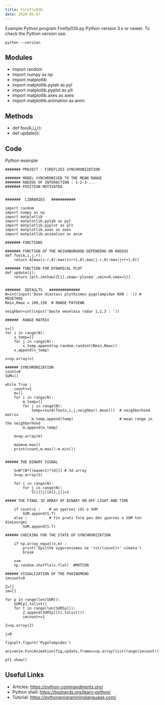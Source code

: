 ```yaml
---
title: Firefly02b
date: 2020-05-07
---
```

Example Python program Firefly02b.py
Python version 3.x or newer.
To check the Python version use:

    python --version

## Modules

* import random
* import numpy as np
* import matplotlib
* import matplotlib.pylab as pyl
* import matplotlib.pyplot as plt
* import matplotlib.axes as axes
* import matplotlib.animation as anim

## Methods

* def foo(A,i,j,r):
* def update(i):

## Code

Python example

    ####### PROJECT : FIREFLIES SYNCHRONIZATION 
    
    ####### MODEL SYNCHRONISED TO THE MEAN RANGE
    ####### RADIUS OF INTERACTION : 1-2-3-...
    ####### POSITION MOTIVATED
    
    
    #######  LIBRARIES   ###########
    
    import random
    import numpy as np
    import matplotlib
    import matplotlib.pylab as pyl
    import matplotlib.pyplot as plt
    import matplotlib.axes as axes
    import matplotlib.animation as anim
    
    ####### FUNCTIONS
    
    ####### FUNCTION OF THE NEIGHBORHOOD DEPENDING ON RADIUS
    def foo(A,i,j,r):
        return A[max(i-r,0):max(i+r+1,0),max(j-r,0):max(j+r+1,0)]
    
    ####### FUNCTION FOR DYNAMICAL PLOT
    def update(i):
        return [plt.imshow(Z[i],cmap='plasma',vmin=0,vmax=1)] 
    
    
    #######  DEFAULTS   ##############
    N=int(input('Dwse diastasi plythismou pygolampidwn NXN : ')) # MEGETHOS
    Rmin,Rmax = 100,150  # RANGE PAYSEWN
    
    neighbor=int(input('Dwste emveleia radar 1,2,3 : '))
    
    ######  RANGE MATRIX
    
    x=[]
    for i in range(N):
        x_temp=[]
        for j in range(N):
            x_temp.append(np.random.randint(Rmin,Rmax))
        x.append(x_temp)
    
    x=np.array(x)
    
    ###### SYNCHRONIZATION
    count=0
    SUM=[]
    
    while True :
        count+=1
        m=[]
        for i in range(N):
            m_temp=[]
            for j in range(N):
                temp=round(foo(x,i,j,neighbor).mean())  # neighborhood matrix 
                m_temp.append(temp)                     # mean range in the neighborhood
            m.append(m_temp)
    
        m=np.array(m)
    
        maxm=m.max()
        print(count,m.max()-m.min())
    
        
    ###### THE BINARY SIGNAL
    
        S=N*[N*[(maxm+1)*[0]]] # 3d array
        S=np.array(S)
    
        for i in range(N):
            for j in range(N):
                S[i][j][m[i,j]]=1
    
    ##### THE FINAL 3D ARRAY OF BINARY ON OFF LIGHT AND TIME
    
        if count>1 :    # an yparxei idi o SUM
            SUM.append(S.T)
        else :          # tin prwti fora pou den yparxei o SUM ton dimiourgei
            SUM.append(S.T)
    
    ###### CHECKING FOR THE STATE OF SYNCHRONIZATION
    
        if np.array_equal(x,m) :
            print('Epilthe sygxronismos se '+str(count)+' vimata')
            break
    
        x=m
        np.random.shuffle(x.flat)  #MOTION
    
    ###### VISUALIZATION OF THE PHAINOMENO
    imcount=0
    
    Z=[]
    im=[]
    
    for p in range(len(SUM)):
        SUM[p].tolist()
        for t in range(len(SUM[p])):
            Z.append(SUM[p][t].tolist())
            imcount+=1
    
    Z=np.array(Z)
    
    j=0
    
    fig=plt.figure('Pygolampides')
    
    ani=anim.FuncAnimation(fig,update,frames=np.array(list(range(imcount))),interval=1,blit=True,repeat=False)
        
    plt.show()

## Useful Links

- Articles: https://python-commandments.org/
- Python shell: https://bsdnerds.org/learn-python/
- Tutorial: https://pythonprogramminglanguage.com/
